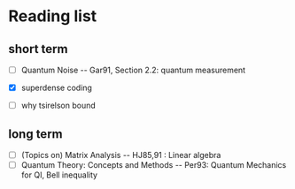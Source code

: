 # Reading list
## short term
- [ ] Quantum Noise -- Gar91, Section 2.2: quantum measurement
- [x] superdense coding
- [ ] why tsirelson bound


## long term
- [ ] (Topics on) Matrix Analysis -- HJ85,91 : Linear algebra
- [ ] Quantum Theory: Concepts and Methods -- Per93: Quantum Mechanics for QI, Bell inequality